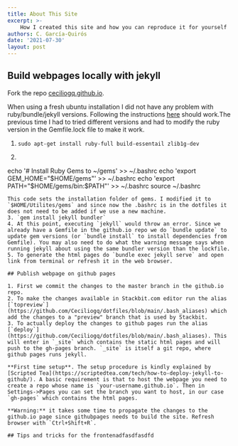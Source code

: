 ```yaml
---
title: About This Site
excerpt: >-
    How I created this site and how you can reproduce it for yourself
authors: C. García-Quirós
date: '2021-07-30'
layout: post
---
```


## Build webpages locally with jekyll
Fork the repo [ceciliogq.github.io](https://github.com/Ceciliogq/ceciliogq.github.io).

When using a fresh ubuntu installation I did not have any problem with ruby/bundle/jekyll versions. Following the instructions [here](https://jekyllrb.com/docs/installation/ubuntu/) should work.The previous time I had to tried different versions and had to modify the ruby version in the Gemfile.lock file to make it work.

1. `sudo apt-get install ruby-full build-essentail zlib1g-dev`
2. ```bash
echo '# Install Ruby Gems to ~/gems' >> ~/.bashrc
echo 'export GEM_HOME="$HOME/gems"' >> ~/.bashrc
echo 'export PATH="$HOME/gems/bin:$PATH"' >> ~/.bashrc
source ~/.bashrc
```
This code sets the installation folder of gems. I modified it to `$HOME/Utilites/gems` and since now the .bashrc is in the dotfiles it does not need to be added if we use a new machine.
3. `gem install jekyll bundler`
4. At this point, executing `jekyll` would throw an error. Since we already have a Gemfile in the github.io repo we do `bundle update` to update gem versions (or `bundle install` to install dependencies from Gemfile). You may also need to do what the warning message says when running jekyll about using the same bundler version than the lockfile.
5. To generate the html pages do `bundle exec jekyll serve` and open link from terminal or refresh it in the web browser.

## Publish webpage on github pages

1. First we commit the changes to the master branch in the github.io repo.
2. To make the changes available in Stackbit.com editor run the alias [`topreview`](https://github.com/Ceciliogq/dotfiles/blob/main/.bash_aliases) which add the changes to a "preview" branch that is used by Stackbit.
3. To actually deploy the changes to github pages run the alias [`deploy`](https://github.com/Ceciliogq/dotfiles/blob/main/.bash_aliases). This will enter in `_site` which contains the static html pages and will push to the gh-pages branch. `_site` is itself a git repo, where github pages runs jekyll.

**First time setup**. The setup procedure is kindly explained by [Scripted Tea](https://scriptedtea.com/tech/how-to-deploy-jekyll-to-github/). A basic requirement is that to host the webpage you need to create a repo whose name is `your-username.github.io`. Then in Settings->Pages you can set the branch you want to host, in our case `gh-pages` which contains the html pages.

**Warning:** it takes some time to propagate the changes to the github.io page since githubpages needs to build the site. Refresh browser with `Ctrl+Shift+R`.

## Tips and tricks for the frontenadfasdfasdfd
